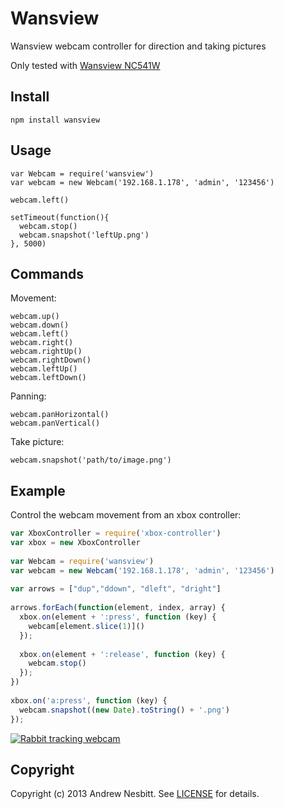 # Wansview

Wansview webcam controller for direction and taking pictures

Only tested with [Wansview NC541W](http://www.amazon.co.uk/gp/product/B006UCJ64S/ref=as_li_ss_tl?ie=UTF8&camp=1634&creative=19450&creativeASIN=B006UCJ64S&linkCode=as2&tag=teabass-21)

## Install

    npm install wansview

## Usage

    var Webcam = require('wansview')
    var webcam = new Webcam('192.168.1.178', 'admin', '123456')

    webcam.left()

    setTimeout(function(){
      webcam.stop()
      webcam.snapshot('leftUp.png')
    }, 5000)


## Commands

Movement:

    webcam.up()
    webcam.down()
    webcam.left()
    webcam.right()
    webcam.rightUp()
    webcam.rightDown()
    webcam.leftUp()
    webcam.leftDown()

Panning:

    webcam.panHorizontal()
    webcam.panVertical()

Take picture:

    webcam.snapshot('path/to/image.png')

## Example

Control the webcam movement from an xbox controller:

```javascript
var XboxController = require('xbox-controller')
var xbox = new XboxController
 
var Webcam = require('wansview')
var webcam = new Webcam('192.168.1.178', 'admin', '123456')
 
var arrows = ["dup","ddown", "dleft", "dright"]
 
arrows.forEach(function(element, index, array) {
  xbox.on(element + ':press', function (key) {
    webcam[element.slice(1)]()
  });
 
  xbox.on(element + ':release', function (key) {
    webcam.stop()
  });
})
 
xbox.on('a:press', function (key) {
  webcam.snapshot((new Date).toString() + '.png')
});
```

[![Rabbit tracking webcam](http://distilleryimage8.ak.instagram.com/c8fde04a766211e3b3c00e911c26a798_8.jpg)](http://instagram.com/p/izlfbEvaCb/)

## Copyright

Copyright (c) 2013 Andrew Nesbitt. See [LICENSE](https://github.com/andrew/wansview/blob/master/LICENSE) for details.
